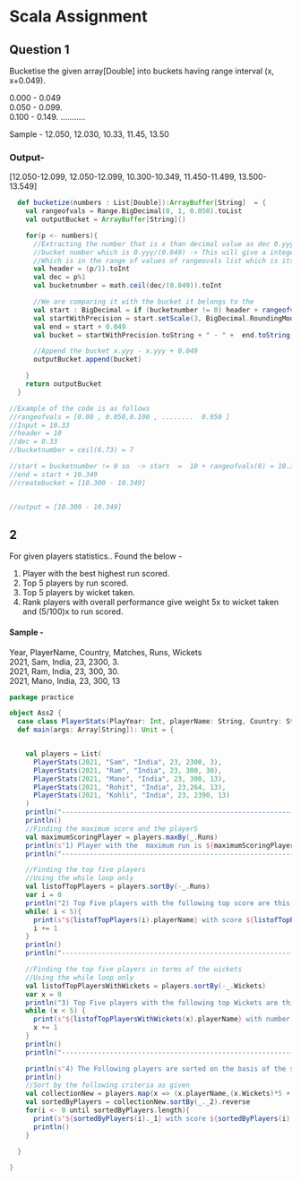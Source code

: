 # Scala Assignment



## Question 1
Bucketise the given array[Double] into buckets having range interval (x, x+0.049).

0.000 - 0.049 \
0.050 - 0.099.  
0.100 - 0.149. 
...........

Sample -
12.050, 12.030, 10.33, 11.45, 13.50 

### Output-
[12.050-12.099, 12.050-12.099, 10.300-10.349, 11.450-11.499, 13.500-13.549]







```scala
  def bucketize(numbers : List[Double]):ArrayBuffer[String]  = {
    val rangeofvals = Range.BigDecimal(0, 1, 0.050).toList
    val outputBucket = ArrayBuffer[String]()

    for(p <- numbers){
      //Extracting the number that is x than decimal value as dec 0.yyy then finding the
      //bucket number which is 0.yyy/(0.049) -> This will give a integer value between 1-19
      //Which is in the range of values of rangeovals list which is itself divided into 20 buckets
      val header = (p/1).toInt
      val dec = p%1
      val bucketnumber = math.ceil(dec/(0.049)).toInt

      //We are comparing it with the bucket it belongs to the
      val start : BigDecimal = if (bucketnumber != 0) header + rangeofvals(bucketnumber-1)  else header
      val startWithPrecision = start.setScale(3, BigDecimal.RoundingMode.HALF_UP)
      val end = start + 0.049
      val bucket = startWithPrecision.toString + " - " +  end.toString();

      //Append the bucket x.yyy - x.yyy + 0.049
      outputBucket.append(bucket)

    }
    return outputBucket
  }

//Example of the code is as follows
//rangeofvals = [0.00 , 0.050,0.100 , ........  0.950 ]
//Input = 10.33 
//header = 10
//dec = 0.33
//bucketnumber = ceil(6.73) = 7

//start = bucketnumber != 0 so  -> start  =  10 + rangeofvals(6) = 10.300
//end = start + 10.349
//createbucket = [10.300 - 10.349]


//output = [10.300 - 10.349]
```

## 2
For given players statistics..
    Found the below -
1. Player with the best highest run scored.
2. Top 5 players by run scored.
3. Top 5 players by wicket taken.
4. Rank players with overall performance give weight 5x to wicket taken and (5/100)x to run scored.

#### Sample - 
Year, PlayerName, Country, Matches, Runs, Wickets \
2021, Sam, India, 23, 2300, 3. \
2021, Ram, India, 23, 300, 30.  \
2021, Mano, India, 23, 300, 13


```scala
package practice

object Ass2 {
  case class PlayerStats(PlayYear: Int, playerName: String, Country: String, Matches: Int, Runs: Int, Wickets: Int)
  def main(args: Array[String]): Unit = {


    val players = List(
      PlayerStats(2021, "Sam", "India", 23, 2300, 3),
      PlayerStats(2021, "Ram", "India", 23, 300, 30),
      PlayerStats(2021, "Mano", "India", 23, 300, 13),
      PlayerStats(2021, "Rohit", "India", 23,264, 13),
      PlayerStats(2021, "Kohli", "India", 23, 2390, 13)
    )
    println("--------------------------------------------------------------------------------------------------------")
    println()
    //Finding the maximum score and the playerS
    val maximumScoringPlayer = players.maxBy(_.Runs)
    println(s"1) Player with the  maximum run is ${maximumScoringPlayer.playerName} with runs ${maximumScoringPlayer.Runs}")
    println("--------------------------------------------------------------------------------------------------------")

    //Finding the top five players
    //Using the while loop only
    val listofTopPlayers = players.sortBy(-_.Runs)
    var i = 0
    println("2) Top Five players with the following top score are this ->")
    while( i < 5){
      print(s"${listofTopPlayers(i).playerName} with score ${listofTopPlayers(i).Runs}, ")
      i += 1
    }
    println()
    println("----------------------------------------------------------------------------------------------------------")

    //Finding the top five players in terms of the wickets
    //Using the while loop only
    val listofTopPlayersWithWickets = players.sortBy(-_.Wickets)
    var x = 0
    println("3) Top Five players with the following top Wickets are this ->")
    while (x < 5) {
      print(s"${listofTopPlayersWithWickets(x).playerName} with number of wickets are ${listofTopPlayersWithWickets(x).Wickets}, ")
      x += 1
    }
    println()
    println("----------------------------------------------------------------------------------------------------------")

    println(s"4) The Following players are sorted on the basis of the score")
    println()
    //Sort by the following criteria as given
    val collectionNew = players.map(x => (x.playerName,(x.Wickets)*5 + x.Runs*(0.05) ))
    val sortedByPlayers = collectionNew.sortBy(_._2).reverse
    for(i <- 0 until sortedByPlayers.length){
      print(s"${sortedByPlayers(i)._1} with score ${sortedByPlayers(i)._2}")
      println()
    }

  }

}




```



